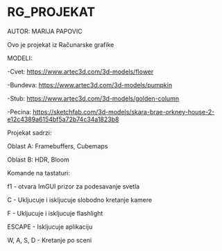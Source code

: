 # RG_PROJEKAT

AUTOR: MARIJA PAPOVIC

Ovo je projekat iz Računarske grafike

MODELI:

-Cvet:
https://www.artec3d.com/3d-models/flower

-Bundeva:
https://www.artec3d.com/3d-models/pumpkin

-Stub:
https://www.artec3d.com/3d-models/golden-column

-Pecina:
https://sketchfab.com/3d-models/skara-brae-orkney-house-2-e12c4389a6154bf5a72b74c34a1823b8

Projekat sadrzi:

Oblast A: Framebuffers, Cubemaps

Oblast B: HDR, Bloom

Komande na tastaturi:

f1 - otvara ImGUI prizor za podesavanje svetla

C - Ukljucuje i iskljucuje slobodno kretanje kamere

F - Ukljucuje i iskljucuje flashlight

ESCAPE - Iskljucuje aplikaciju

W, A, S, D - Kretanje po sceni


